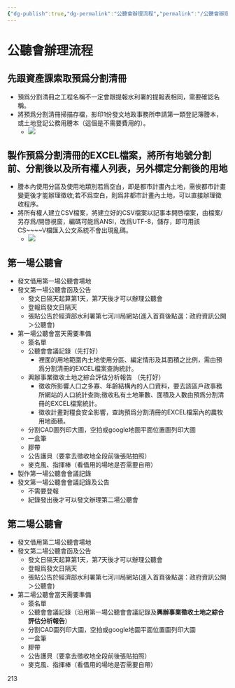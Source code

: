 ```yaml
---
{"dg-publish":true,"dg-permalink":"公聽會辦理流程","permalink":"/公聽會辦理流程/","noteIcon":""}
---
```


# 公聽會辦理流程

## 先跟資產課索取預爲分割清冊
- 預爲分割清冊之工程名稱不一定會跟提報水利署的提報表相同，需要確認名稱。
- 將預爲分割清冊掃描存檔，影印1份發文地政事務所申請第一類登記簿謄本，或土地登記公務用謄本（這個是不需要費用的）。
	- ![](/img/user/work/_attachments/公聽會辦理流程1.png)

## 製作預爲分割清冊的EXCEL檔案，將所有地號分割前、分割後以及所有權人列表，另外標定分割後的用地
- 謄本內使用分區及使用地類別若爲空白，即是都市計畫內土地，需俟都市計畫變更後才能辦理徵收;若不爲空白，則爲非都市計畫內土地，可以直接辦理徵收程序。
- 將所有權人建立CSV檔案，將建立好的CSV檔案以記事本開啓檔案，由檔案/另存爲/開啓視窗，編碼可能爲ANSI，改爲UTF-8，儲存，即可用該CS~~~~V檔匯入公文系統不會出現亂碼。
	- ![](/img/user/work/_attachments/公聽會辦理流程2.png)

## 第一場公聽會
- 發文借用第一場公聽會場地
- 發文第一場公聽會函及公告
	- 發文日隔天起算第1天，第7天後才可以辦理公聽會
	- 登報爲發文日隔天
	- 張貼公告於經濟部水利署第七河川局網站(進入首頁後點選：政府資訊公開＞公聽會)
- 第一場公聽會當天需要準備
	- 簽名單
	- 公聽會會議記錄（先打好）
		- 裡面的用地範圍內土地使用分區、編定情形及其面積之比例，需由預爲分割清冊的EXCEL檔案查詢統計。
	- 興辦事業徵收土地之綜合評估分析報告 （先打好）
		- 徵收所影響人口之多寡、年齡結構內的人口資料，要去該區戶政事務所網站的人口統計查詢;徵收私有土地筆數、面積及人數由預爲分割清冊的EXCEL檔案統計。
		- 徵收計畫對糧食安全影響，查詢預爲分割清冊的EXCEL檔案內的農牧用地面積。
	- 分割CAD圖列印大圖，空拍或google地圖平面位置圖列印大圖
	- 一盒筆
	- 膠帶
	- 公告護貝（要拿去徵收地全段前後張貼拍照）
	- 麥克風、指揮棒（看借用的場地是否需要自帶）
- 製作第一場公聽會會議記錄
- 發文第一場公聽會會議記錄及公告
	- 不需要登報
	- 紀錄發出後才可以發文辦理第二場公聽會

## 第二場公聽會
- 發文借用第二場公聽會場地
- 發文第二場公聽會函及公告
	- 發文日隔天起算第1天，第7天後才可以辦理公聽會
	- 登報爲發文日隔天
	- 張貼公告於經濟部水利署第七河川局網站(進入首頁後點選：政府資訊公開＞公聽會)
- 第二場公聽會當天需要準備
	- 簽名單
	- 公聽會會議記錄（沿用第一場公聽會會議記錄及**興辦事業徵收土地之綜合評估分析報告**）
	- 分割CAD圖列印大圖，空拍或google地圖平面位置圖列印大圖
	- 一盒筆
	- 膠帶
	- 公告護貝（要拿去徵收地全段前後張貼拍照）
	- 麥克風、指揮棒（看借用的場地是否需要自帶）

213